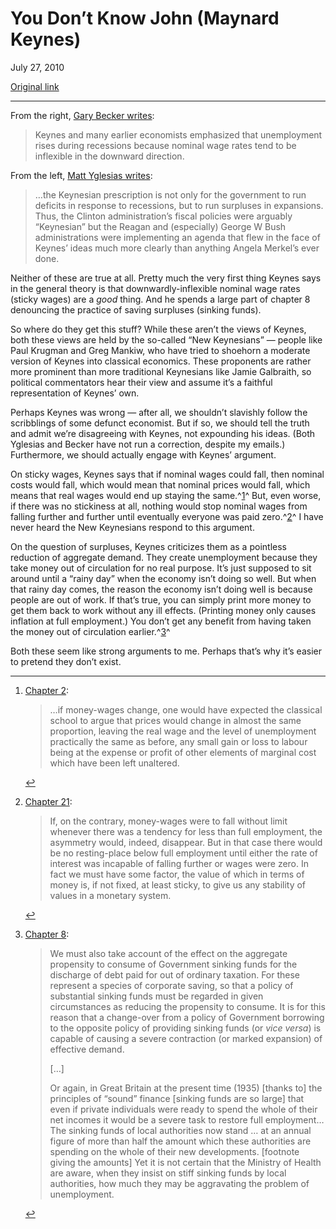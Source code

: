 You Don’t Know John (Maynard Keynes)
====================================

July 27, 2010

[Original link](http://www.aaronsw.com/weblog/knowkeynes)

* * * * *

From the right, [Gary Becker
writes](http://www.becker-posner-blog.com/2009/11/how-to-increase-employment--becker.html):

> Keynes and many earlier economists emphasized that unemployment rises
> during recessions because nominal wage rates tend to be inflexible in
> the downward direction.

From the left, [Matt Yglesias
writes](http://yglesias.thinkprogress.org/2010/07/stimulus-and-the-welfare-state/):

> …the Keynesian prescription is not only for the government to run
> deficits in response to recessions, but to run surpluses in
> expansions. Thus, the Clinton administration’s fiscal policies were
> arguably “Keynesian” but the Reagan and (especially) George W Bush
> administrations were implementing an agenda that flew in the face of
> Keynes’ ideas much more clearly than anything Angela Merkel’s ever
> done.

Neither of these are true at all. Pretty much the very first thing
Keynes says in the general theory is that downwardly-inflexible nominal
wage rates (sticky wages) are a *good* thing. And he spends a large part
of chapter 8 denouncing the practice of saving surpluses (sinking
funds).

So where do they get this stuff? While these aren’t the views of Keynes,
both these views are held by the so-called “New Keynesians” — people
like Paul Krugman and Greg Mankiw, who have tried to shoehorn a moderate
version of Keynes into classical economics. These proponents are rather
more prominent than more traditional Keynesians like Jamie Galbraith, so
political commentators hear their view and assume it’s a faithful
representation of Keynes’ own.

Perhaps Keynes was wrong — after all, we shouldn’t slavishly follow the
scribblings of some defunct economist. But if so, we should tell the
truth and admit we’re disagreeing with Keynes, not expounding his ideas.
(Both Yglesias and Becker have not run a correction, despite my emails.)
Furthermore, we should actually engage with Keynes’ argument.

On sticky wages, Keynes says that if nominal wages could fall, then
nominal costs would fall, which would mean that nominal prices would
fall, which means that real wages would end up staying the
same.^[1](#fn:q1)^ But, even worse, if there was no stickiness at all,
nothing would stop nominal wages from falling further and further until
eventually everyone was paid zero.^[2](#fn:q2)^ I have never heard the
New Keynesians respond to this argument.

On the question of surpluses, Keynes criticizes them as a pointless
reduction of aggregate demand. They create unemployment because they
take money out of circulation for no real purpose. It’s just supposed to
sit around until a “rainy day” when the economy isn’t doing so well. But
when that rainy day comes, the reason the economy isn’t doing well is
because people are out of work. If that’s true, you can simply print
more money to get them back to work without any ill effects. (Printing
money only causes inflation at full employment.) You don’t get any
benefit from having taken the money out of circulation
earlier.^[3](#fn:q3)^

Both these seem like strong arguments to me. Perhaps that’s why it’s
easier to pretend they don’t exist.

* * * * *

1.  [Chapter
    2](http://www.marxists.org/reference/subject/economics/keynes/general-theory/ch02.htm):

    > …if money-wages change, one would have expected the classical
    > school to argue that prices would change in almost the same
    > proportion, leaving the real wage and the level of unemployment
    > practically the same as before, any small gain or loss to labour
    > being at the expense or profit of other elements of marginal cost
    > which have been left unaltered.

    [↩](#fnref:q1)

2.  [Chapter
    21](http://www.marxists.org/reference/subject/economics/keynes/general-theory/ch21.htm):

    > If, on the contrary, money-wages were to fall without limit
    > whenever there was a tendency for less than full employment, the
    > asymmetry would, indeed, disappear. But in that case there would
    > be no resting-place below full employment until either the rate of
    > interest was incapable of falling further or wages were zero. In
    > fact we must have some factor, the value of which in terms of
    > money is, if not fixed, at least sticky, to give us any stability
    > of values in a monetary system.

    [↩](#fnref:q2)

3.  [Chapter
    8](http://www.marxists.org/reference/subject/economics/keynes/general-theory/ch08.htm):

    > We must also take account of the effect on the aggregate
    > propensity to consume of Government sinking funds for the
    > discharge of debt paid for out of ordinary taxation. For these
    > represent a species of corporate saving, so that a policy of
    > substantial sinking funds must be regarded in given circumstances
    > as reducing the propensity to consume. It is for this reason that
    > a change-over from a policy of Government borrowing to the
    > opposite policy of providing sinking funds (or *vice versa*) is
    > capable of causing a severe contraction (or marked expansion) of
    > effective demand.
    >
    > […]
    >
    > Or again, in Great Britain at the present time (1935) [thanks to]
    > the principles of “sound” finance [sinking funds are so large]
    > that even if private individuals were ready to spend the whole of
    > their net incomes it would be a severe task to restore full
    > employment…The sinking funds of local authorities now stand … at
    > an annual figure of more than half the amount which these
    > authorities are spending on the whole of their new developments.
    > [footnote giving the amounts] Yet it is not certain that the
    > Ministry of Health are aware, when they insist on stiff sinking
    > funds by local authorities, how much they may be aggravating the
    > problem of unemployment.

    [↩](#fnref:q3)


